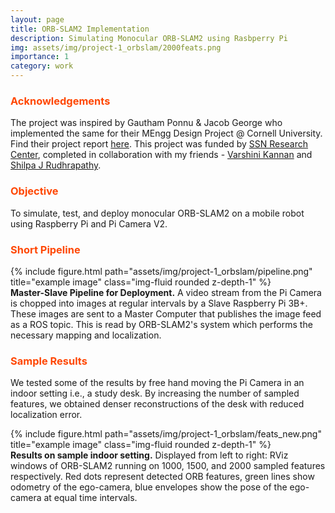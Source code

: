 ```yaml
---
layout: page
title: ORB-SLAM2 Implementation
description: Simulating Monocular ORB-SLAM2 using Rasbperry Pi
img: assets/img/project-1_orbslam/2000feats.png
importance: 1
category: work
---
```


### <span style="color:#ff4703">Acknowledgements</span>

The project was inspired by Gautham Ponnu & Jacob George who implemented the same for their MEngg Design Project @ Cornell University. Find their project report [here](https://courses.ece.cornell.edu/ece6930/ECE6930_Spring16_Final_MEng_Reports/SLAM/Real-time%20ROSberryPi%20SLAM%20Robot.pdf). This project was funded by [SSN Research Center](https://www.ssn.edu.in/research-centre-ssn-institutions/), completed in collaboration with my friends - [Varshini Kannan](https://www.linkedin.com/in/varshinikannan/) and [Shilpa J Rudhrapathy](https://www.linkedin.com/in/shilpa-j-rudhrapathy-921a07110/).


### <span style="color:#ff4703">Objective</span>
To simulate, test, and deploy monocular ORB-SLAM2 on a mobile robot using Raspberry Pi and Pi Camera V2.

### <span style="color:#ff4703">Short Pipeline</span>
<div class="row justify-content-sm-center">
    {% include figure.html path="assets/img/project-1_orbslam/pipeline.png" title="example image" class="img-fluid rounded z-depth-1" %}
</div>
<div class="caption">
    <strong>Master-Slave Pipeline for Deployment.</strong> A video stream from the Pi Camera is chopped into images at regular intervals by a Slave Raspberry Pi 3B+. These images are sent to a Master Computer that publishes the image feed as a ROS topic. This is read by ORB-SLAM2's system which performs the necessary mapping and localization.
</div>

### <span style="color:#ff4703">Sample Results</span>

We tested some of the results by free hand moving the Pi Camera in an indoor setting i.e., a study desk. By increasing the number of sampled features, we obtained denser reconstructions of the desk with reduced localization error. 

<div class="row">
    <div class="col-sm mt-3 mt-md-0">
        {% include figure.html path="assets/img/project-1_orbslam/feats_new.png" title="example image" class="img-fluid rounded z-depth-1" %}
    </div>
</div>
<div class="caption">
    <strong>Results on sample indoor setting.</strong> Displayed from left to right: RViz windows of ORB-SLAM2 running on 1000, 1500, and 2000 sampled features respectively. Red dots represent detected ORB features, green lines show odometry of the ego-camera, blue envelopes show the pose of the ego-camera at equal time intervals. 
</div>

